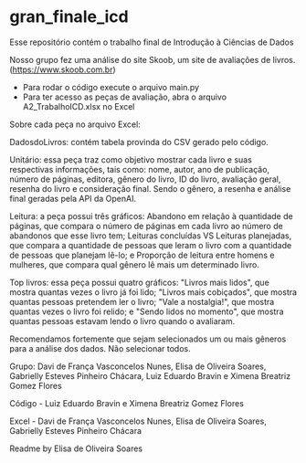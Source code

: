# gran_finale_icd
Esse repositório contém o trabalho final de Introdução à Ciências de Dados

Nosso grupo fez uma análise do site Skoob, um site de avaliações de livros.
(https://www.skoob.com.br)
- Para rodar o código execute o arquivo main.py
- Para ter acesso as peças de avaliação, abra o arquivo A2_TrabalhoICD.xlsx no Excel

Sobre cada peça no arquivo Excel:

DadosdoLivros: contém tabela provinda do CSV gerado pelo código.

Unitário: essa peça traz como objetivo mostrar cada livro e suas respectivas informações, tais como: nome, autor, ano de publicação, número de páginas, editora, gênero do livro, ID do livro, avaliação geral, resenha do livro e consideração final. Sendo o gênero, a resenha e análise final geradas pela API da OpenAI.

Leitura: a peça possui três gráficos: Abandono em relação à quantidade de páginas, que compara o número de páginas em cada livro ao número de abandonos que esse livro tem; Leituras concluídas VS Leituras planejadas, que compara a quantidade de pessoas que leram o livro com a quantidade de pessoas que planejam lê-lo; e Proporção de leitura entre homens e mulheres, que compara qual gênero lê mais um determinado livro.

Top livros: essa peça possui quatro gráficos: "Livros mais lidos", que mostra quantas vezes o livro já foi lido; "Livros mais cobiçados", que mostra quantas pessoas pretendem ler o livro; "Vale a nostalgia!", que mostra quantas vezes o livro foi relido; e "Sendo lidos no momento", que mostra quantas pessoas estavam lendo o livro quando o avaliaram.

Recomendamos fortemente que sejam selecionados um ou mais gêneros para a análise dos dados. Não selecionar todos.

Grupo: Davi de França Vasconcelos Nunes, Elisa de Oliveira Soares, Gabrielly Esteves Pinheiro Chácara, Luiz Eduardo Bravin e Ximena Breatriz Gomez Flores

Código - Luiz Eduardo Bravin e Ximena Breatriz Gomez Flores

Excel - Davi de França Vasconcelos Nunes, Elisa de Oliveira Soares, Gabrielly Esteves Pinheiro Chácara

Readme by Elisa de Oliveira Soares